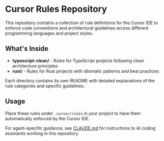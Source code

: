 # Cursor Rules Repository

This repository contains a collection of rule definitions for the Cursor IDE to enforce code conventions and architectural guidelines across different programming languages and project styles.

## What's Inside

- **typescript-clean/** - Rules for TypeScript projects following clean architecture principles
- **rust/** - Rules for Rust projects with idiomatic patterns and best practices

Each directory contains its own README with detailed explanations of the rule categories and specific guidelines.

## Usage

Place these rules under `.cursor/rules` in your project to have them automatically enforced by the Cursor IDE. 

For agent-specific guidance, see [CLAUDE.md](./CLAUDE.md) for instructions to AI coding assistants working in this repository.